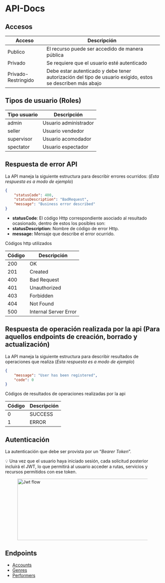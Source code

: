 # API-Docs

## Accesos

| Acceso | Descripción |
| --- | --- |
| Publico  | El recurso puede ser accedido de manera pública |
| Privado | Se requiere que el usuario esté autenticado |
| Privado-Restringido | Debe estar autenticado y debe tener autorización del tipo de usuario exigido, estos se describen más abajo |

## Tipos de usuario (Roles)

| Tipo usuario | Descripción |
| --- | --- |
| admin | Usuario administrador |
| seller | Usuario vendedor |
| supervisor | Usuario acomodador |
| spectator | Usuario espectador |

## Respuesta de error API

La API maneja la siguiente estructura para describir errores ocurridos: (*Esta respuesta es a modo de ejemplo*)

```json
{
    "statusCode": 400,
    "statusDescription": "BadRequest",
    "message": "Business error described"
}
```
- **statusCode**: El código Http correspondiente asociado al resultado ocasionado, dentro de estos los posibles son:
- **statusDescription:** Nombre de código de error Http.
- **message:** Mensaje que describe el error ocurrido.

Códigos http utilizados

| Código | Descripción |
| --- | --- |
| 200 | OK |
| 201 | Created |
| 400 | Bad Request |
| 401 | Unauthorized |
| 403 | Forbidden |
| 404 | Not Found |
| 500 | Internal Server Error |

## Respuesta de operación realizada por la api (Para aquellos endpoints de creación, borrado y actualización)

La API maneja la siguiente estructura para describir resultados de operaciones que realiza (*Esta respuesta es a modo de ejemplo*)

```json
{
    "message": "User has been registered",
    "code": 0
}
```

Códigos de resultados de operaciones realizadas por la api

| Código | Descripción |
| --- | --- |
| 0 | SUCCESS |
| 1 | ERROR |

## **Autenticación**

La autenticación que debe ser provista por un “*Bearer Token*”.

<aside>
💡 Una vez que el usuario haya iniciado sesión, cada solicitud posterior incluirá el JWT, lo que permitirá al usuario acceder a rutas, servicios y recursos permitidos con ese token.

</aside>

<figure>
    <img src="Documentaci%C3%B3n/Markdown/JwtFlow.png" width="600" height="200"
         alt="Jwt flow">
</figure>

## Endpoints

- [Accounts](Documentaci%C3%B3n/Markdown/Accounts.md)
- [Genres](Documentaci%C3%B3n/Markdown/Genres.md)
- [Performers](Documentaci%C3%B3n/Markdown/Performers.md)


